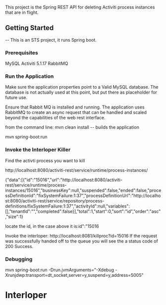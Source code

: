 This project is the Spring REST API for deleting Activiti process instances that are in flight.
## Getting Started

-- This is an STS project, it runs Spring boot. 

### Prerequisites

MySQL
Activiti 5.1.17
RabbitMQ 

### Run the Application

Make sure the application properties point to a Valid MySQL database.  The database is not actually used
at this point, but put there as placeholder for future use.

Ensure that Rabbit MQ is installed and running.  The application uses RabbitMQ to create an async request that can be handled and scaled beyond the capabilities of the web rest interface. 

from the command line:
mvn clean install -- builds the application

mvn spring-boot:run

### Invoke the Interloper Killer

Find the activti process you want to kill

http://localhost:8080/activiti-rest/service/runtime/process-instances/

{"data":[{"id":"15016","url":"http://localhost:8080/activiti-rest/service/runtime/process-instances/15016","businessKey":null,"suspended":false,"ended":false,"processDefinitionId":"fixSystemFailure:1:37","processDefinitionUrl":"http://localhost:8080/activiti-rest/service/repository/process-definitions/fixSystemFailure:1:37","activityId":null,"variables":[],"tenantId":"","completed":false}],"total":1,"start":0,"sort":"id","order":"asc","size":1}

locate the id, in the case above it is:id":"15016

Invoke the interloper:
http://localhost:8081/killproc?id=15016
If the request was successfully handed off to the queue you will see the a status code of 200 Success.

### Debugging
mvn spring-boot:run -Drun.jvmArguments="-Xdebug -Xrunjdwp:transport=dt_socket,server=y,suspend=y,address=5005"

# Interloper
